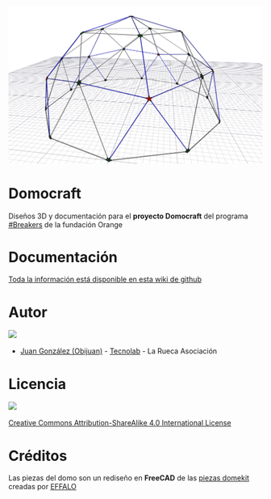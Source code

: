 ![](images/domo-01.png)

# Domocraft
Diseños 3D y documentación para el **proyecto Domocraft** del programa [#Breakers](http://www.fundacionorange.es/fablabs/breakers/) de la fundación Orange

# Documentación

[Toda la información está disponible en esta wiki de github](https://github.com/TecnoLab/domocraft/wiki)

# Autor

![](https://github.com/TecnoLab/Objetos-3D/raw/master/wiki/LogoTecnolab.png)

* [Juan González (Obijuan)](https://github.com/Obijuan) -  [Tecnolab](http://tecnolab.larueca.info/) - La Rueca Asociación

# Licencia

![](https://github.com/TecnoLab/Objetos-3D/raw/master/wiki/attribution-share-alike-creative-commons-license.png)

[Creative Commons Attribution-ShareAlike 4.0 International License](http://creativecommons.org/licenses/by-sa/4.0/)

# Créditos

Las piezas del domo son un rediseño en **FreeCAD** de las [piezas domekit](http://www.thingiverse.com/thing:8985) creadas por [EFFALO](http://www.thingiverse.com/EFFALO/about)
